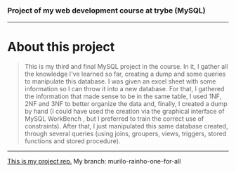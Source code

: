 ### Project of my web development course at trybe (MySQL)

---

# About this project

> This is my third and final MySQL project in the course. In it, I gather all the knowledge I've learned so far, creating a dump and some queries to manipulate this database.
> I was given an excel sheet with some information so I can throw it into a new database. For that, I gathered the information that made sense to be in the same table, I used 1NF, 2NF and 3NF to better organize the data and, finally, I created a dump by hand (I could have used the creation via the graphical interface of MySQL WorkBench , but I preferred to train the correct use of constraints).
> After that, I just manipulated this same database created, through several queries (using joins, groupers, views, triggers, stored functions and stored procedure).

---

[This is my project rep.](https://github.com/tryber/sd-013-a-mysql-one-for-all)
My branch: murilo-rainho-one-for-all
